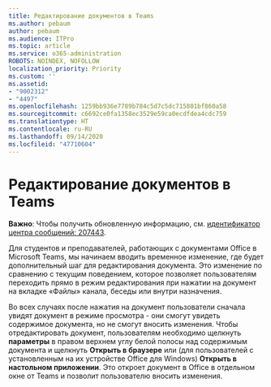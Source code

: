 ```yaml
---
title: Редактирование документов в Teams
ms.author: pebaum
author: pebaum
ms.audience: ITPro
ms.topic: article
ms.service: o365-administration
ROBOTS: NOINDEX, NOFOLLOW
localization_priority: Priority
ms.custom: ''
ms.assetid:
- "9002312"
- "4497"
ms.openlocfilehash: 1259bb936e7789b784c5d7c5dc715801bf860a58
ms.sourcegitcommit: c6692ce0fa1358ec3529e59ca0ecdfdea4cdc759
ms.translationtype: HT
ms.contentlocale: ru-RU
ms.lasthandoff: 09/14/2020
ms.locfileid: "47710604"
---
```

# <a name="editing-documents-in-teams"></a>Редактирование документов в Teams

**Важно**: Чтобы получить обновленную информацию, см. [идентификатор центра сообщений: 207443](https://admin.microsoft.com/Adminportal/Home?source=applauncher#MessageCenter?id=MC207443). 

Для студентов и преподавателей, работающих с документами Office в Microsoft Teams, мы начинаем вводить временное изменение, где будет дополнительный шаг для редактирования документа. Это изменение по сравнению с текущим поведением, которое позволяет пользователям переходить прямо в режим редактирования при нажатии на документ на вкладке «Файлы» канала, беседы или внутри назначения.

Во всех случаях после нажатия на документ пользователи сначала увидят документ в режиме просмотра - они смогут увидеть содержимое документа, но не смогут вносить изменения. Чтобы отредактировать документ, пользователям необходимо щелкнуть **параметры** в правом верхнем углу белой полосы над содержимым документа и щелкнуть **Открыть в браузере** или (для пользователей с установленным на их устройстве Office для Windows) **Открыть в настольном приложении**. Это откроет документ в Office в отдельном окне от Teams и позволит пользователю вносить изменения.
